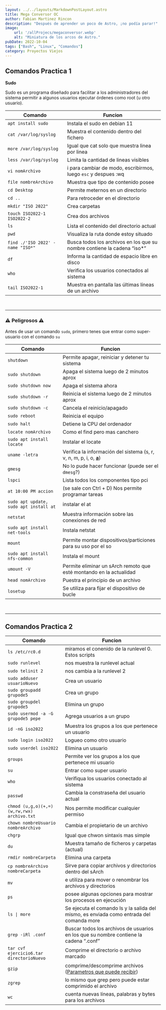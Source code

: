 ```yaml
---
layout: ../../layouts/MarkdownPostLayout.astro
title: Mega Conversor OC
author: Fabian Martinez Rincon
description: "Después de aprender un poco de Astro, ¡no podía parar!"
image:
    url: '/allProjecs/megaconversor.webp'
    alt: "Miniatura de los arcos de Astro."
pubDate: 2022-10-04
tags: ["Bash", "Linux", "Comandos"]
category: Proyectos Viejos
---
```




## Comandos Practica 1 

**Sudo**

Sudo es un programa diseñado para facilitar a los administradores del sistema permitir a algunos usuarios ejecutar órdenes como root (u otro usuario).

| Comando  | Funcion |
| ------------- | ------------- |
| `apt install sudo`  | Instala el sudo en debian 11  |
| `cat /var/log/syslog`  | Muestra el contenido dentro del fichero  |
| `more /var/log/syslog`  | Igual que cat solo que muestra linea por linea   |
| `less /var/log/syslog`  | Limita la cantidad de lineas visibles  |
| `vi nomArchivo`  | i para cambiar de modo, escribirmos, luego `esc` y despues :wq  |
| `file nombreArchivo`  | Muestra que tipo de contenido posee  |
| `cd Desktop`  | Permite meternos en un directorio  |
| `cd ..`  |  Para retroceder en el directorio  |
| `mkdir "ISO 2022"`  | Crea carpetas  |
| `touch ISO2022-1 ISO2022-2`  | Crea dos archivos  |
| `ls`  | Lista el contenido del directorio actual  |
| `pwd`  | Visualiza la ruta donde estoy situado  |
| `find ./'ISO 2022' -name "ISO*"`  | Busca todos los archivos en los que su nombre contiene la cadena “iso*”   |
| `df`  | Informa la cantidad de espacio libre en disco  |
| `who`  | Verifica los usuarios conectados al sistema  |
| `tail ISO2022-1`  | Muestra en pantalla las últimas líneas de un archivo  |

<br>

---

### ⚠️ Peligrosos ⚠️ 
Antes de usar un comando `sudo`, primero tenes que entrar como super-usuario con el comando `su`

| Comando  | Funcion |
| ------------- | ------------- |
| `shutdown`  | Permite apagar, reiniciar y detener tu sistema  |
| `sudo shutdown`  | Apaga el sistema luego de 2 minutos aprox  |
| `sudo shutdown now`  | Apaga el sistema ahora  |
| `sudo shutdown -r`  | Reinicia el sistema luego de 2 minutos aprox  |
| `sudo shutdown -c`  | Cancela el reinicio/apagado  |
| `sudo reboot`  | Reinicia el equipo  |
| `sudo halt`  | Detiene la CPU del ordenador  |
| `locate nomArchivo`  | Como el find pero mas canchero |
| `sudo apt install locate` | Instalar el locate |
| `uname -letra`  | Verifica la información del sistema (s, r, v, n, m, p, i, o, **[a]()**)  |
| `gmesg`  | No lo pude hacer funcionar (puede ser el `dmesg`?)  |
| `lspci`  | Lista todos los componentes tipo pci    |
| `at 10:00 PM accion`  | (se sale con Ctrl + D) Nos permite programar tareas|
| `sudo apt update, sudo apt install at` | instalar el at |
| `netstat`  | Muestra información sobre las conexiones de red|
| `sudo apt install net-tools` | Instala netstat |
| `mount`  | Permite montar dispositivos/particiones para su uso por el so|
| `sudo apt install nfs-common` | Instala el mount |
| `umount -V`  | Permite eliminar un sArch remoto que esté montando en la actualidad|
| `head nomArchivo`  | Puestra el principio de un archivo |
| `losetup`  | Se utiliza para fijar el dispositivo de bucle   |

<br>

---

## Comandos Practica 2

| Comando  | Funcion |
| ------------- | ------------- |
| `ls /etc/rc0.d` | miramos el conenido de la runlevel 0. Estos scripts |
| `sudo runlevel` | nos muestra la runlevel actual |
| `sudo telinit 2` | nos cambia a la runlevel 2 |
| `sudo adduser usuarioNuevo` | Crea un usuario |
| `sudo groupadd grupode5` | Crea un grupo |
| `sudo groupdel grupode5` | Elimina un grupo |
| `sudo usermod -a -G grupode5 pepe` | Agrega usuarios a un grupo |
| `id -nG iso2022` | Muestra los grupos a los que pertenece un usuario |
| `sudo login iso2022` | Logueo como otro usuario |
| `sudo userdel iso2022` | Elimina un usuario |
| `groups`  | Permite ver los grupos a los que pertenece mi usuario  |
| `su`  | Entrar como super usuario  |
| `who`  | Verifiqua los usuarios conectado al sistema  |
| `passwd`  | Cambia la constraseña del usuario actual  |
| `chmod (u,g,o)(+,=)(w,rw,rwx) archivo.txt` | Nos permite modificar cualquier permiso |
| `chown nombreUsuario nombreArchivo` | Cambia el propietario de un archivo |
| `chgrp` | Igual que chwon sintaxis mas simple |
| `du` | Muestra tamaño de ficheros y carpetas (actual) |
| `rmdir nombreCarpeta` | Elimina una carpeta |
| `cp nombreArchivo nombreCarpeta` | Sirve para copiar archivos y directorios dentro del sArch |
| `mv` | e utiliza para mover o renombrar los archivos y directorios |
|`ps`  | posee algunas opciones para mostrar los procesos en ejecución |
| `ls \| more ` | Se ejecuta el comando ls y la salida del mismo, es enviada como entrada del comanda more |
| `grep -iRl .conf ` | Buscar todos los archivos de usuarios en los que su nombre contiene la cadena “.conf” |
| `tar cvf ejercicio6.tar directorioNuevo` | Comprime el directorio o archivo marcado |
| `gzip` | comprime/descomprime archivos ([Parametros que puede recibir](https://www.solvetic.com/tutoriales/article/11693-comprimir-o-descomprimir-archivos-con-gzip-en-linux/)) |
| `zgrep` | lo mismo que grep pero puede estar comprimido el archivo |
| `wc` | cuenta nuevas líneas, palabras y bytes para los archivos  |